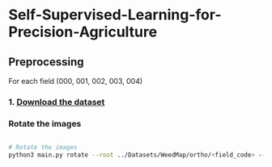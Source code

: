 # Self-Supervised-Learning-for-Precision-Agriculture

## Preprocessing

For each field (000, 001, 002, 003, 004)

### 1. [Download the dataset](https://projects.asl.ethz.ch/datasets/doku.php?id=weedmap:remotesensing2018weedmap#orthomosaic)

### Rotate the images

```bash

# Rotate the images
python3 main.py rotate --root ../Datasets/WeedMap/ortho/<field_code> --outdir dataset/ortho/<field_code> --angle -48

